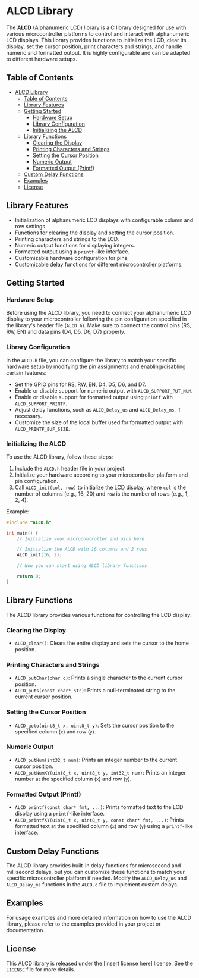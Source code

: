 # ALCD Library

The **ALCD** (Alphanumeric LCD) library is a C library designed for use with various microcontroller platforms to control and interact with alphanumeric LCD displays. This library provides functions to initialize the LCD, clear its display, set the cursor position, print characters and strings, and handle numeric and formatted output. It is highly configurable and can be adapted to different hardware setups.

## Table of Contents

- [ALCD Library](#alcd-library)
  - [Table of Contents](#table-of-contents)
  - [Library Features](#library-features)
  - [Getting Started](#getting-started)
    - [Hardware Setup](#hardware-setup)
    - [Library Configuration](#library-configuration)
    - [Initializing the ALCD](#initializing-the-alcd)
  - [Library Functions](#library-functions)
    - [Clearing the Display](#clearing-the-display)
    - [Printing Characters and Strings](#printing-characters-and-strings)
    - [Setting the Cursor Position](#setting-the-cursor-position)
    - [Numeric Output](#numeric-output)
    - [Formatted Output (Printf)](#formatted-output-printf)
  - [Custom Delay Functions](#custom-delay-functions)
  - [Examples](#examples)
  - [License](#license)

## Library Features

- Initialization of alphanumeric LCD displays with configurable column and row settings.
- Functions for clearing the display and setting the cursor position.
- Printing characters and strings to the LCD.
- Numeric output functions for displaying integers.
- Formatted output using a `printf`-like interface.
- Customizable hardware configuration for pins.
- Customizable delay functions for different microcontroller platforms.

## Getting Started

### Hardware Setup

Before using the ALCD library, you need to connect your alphanumeric LCD display to your microcontroller following the pin configuration specified in the library's header file (`ALCD.h`). Make sure to connect the control pins (RS, RW, EN) and data pins (D4, D5, D6, D7) properly.

### Library Configuration

In the `ALCD.h` file, you can configure the library to match your specific hardware setup by modifying the pin assignments and enabling/disabling certain features:

- Set the GPIO pins for RS, RW, EN, D4, D5, D6, and D7.
- Enable or disable support for numeric output with `ALCD_SUPPORT_PUT_NUM`.
- Enable or disable support for formatted output using `printf` with `ALCD_SUPPORT_PRINTF`.
- Adjust delay functions, such as `ALCD_Delay_us` and `ALCD_Delay_ms`, if necessary.
- Customize the size of the local buffer used for formatted output with `ALCD_PRINTF_BUF_SIZE`.

### Initializing the ALCD

To use the ALCD library, follow these steps:

1. Include the `ALCD.h` header file in your project.
2. Initialize your hardware according to your microcontroller platform and pin configuration.
3. Call `ALCD_init(col, row)` to initialize the LCD display, where `col` is the number of columns (e.g., 16, 20) and `row` is the number of rows (e.g., 1, 2, 4).

Example:

```c
#include "ALCD.h"

int main() {
    // Initialize your microcontroller and pins here

    // Initialize the ALCD with 16 columns and 2 rows
    ALCD_init(16, 2);

    // Now you can start using ALCD library functions

    return 0;
}
```

## Library Functions

The ALCD library provides various functions for controlling the LCD display:

### Clearing the Display

- `ALCD_clear()`: Clears the entire display and sets the cursor to the home position.

### Printing Characters and Strings

- `ALCD_putChar(char c)`: Prints a single character to the current cursor position.
- `ALCD_puts(const char* str)`: Prints a null-terminated string to the current cursor position.

### Setting the Cursor Position

- `ALCD_goto(uint8_t x, uint8_t y)`: Sets the cursor position to the specified column (`x`) and row (`y`).

### Numeric Output

- `ALCD_putNum(int32_t num)`: Prints an integer number to the current cursor position.
- `ALCD_putNumXY(uint8_t x, uint8_t y, int32_t num)`: Prints an integer number at the specified column (`x`) and row (`y`).

### Formatted Output (Printf)

- `ALCD_printf(const char* fmt, ...)`: Prints formatted text to the LCD display using a `printf`-like interface.
- `ALCD_printfXY(uint8_t x, uint8_t y, const char* fmt, ...)`: Prints formatted text at the specified column (`x`) and row (`y`) using a `printf`-like interface.

## Custom Delay Functions

The ALCD library provides built-in delay functions for microsecond and millisecond delays, but you can customize these functions to match your specific microcontroller platform if needed. Modify the `ALCD_Delay_us` and `ALCD_Delay_ms` functions in the `ALCD.c` file to implement custom delays.

## Examples

For usage examples and more detailed information on how to use the ALCD library, please refer to the examples provided in your project or documentation.

## License

This ALCD library is released under the [insert license here] license. See the `LICENSE` file for more details.
